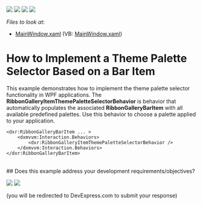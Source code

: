 <!-- default badges list -->
![](https://img.shields.io/endpoint?url=https://codecentral.devexpress.com/api/v1/VersionRange/187842513/19.1.3%2B)
[![](https://img.shields.io/badge/Open_in_DevExpress_Support_Center-FF7200?style=flat-square&logo=DevExpress&logoColor=white)](https://supportcenter.devexpress.com/ticket/details/T828699)
[![](https://img.shields.io/badge/📖_How_to_use_DevExpress_Examples-e9f6fc?style=flat-square)](https://docs.devexpress.com/GeneralInformation/403183)
[![](https://img.shields.io/badge/💬_Leave_Feedback-feecdd?style=flat-square)](#does-this-example-address-your-development-requirementsobjectives)
<!-- default badges end -->
<!-- default file list -->
*Files to look at*:

* [MainWindow.xaml](./CS/MainWindow.xaml) (VB: [MainWindow.xaml](./VB/MainWindow.xaml))
<!-- default file list end -->
# How to Implement a Theme Palette Selector Based on a Bar Item


<p>This example demonstrates how to implement the theme palette selector functionality in WPF applications. 
The <strong>RibbonGalleryItemThemePaletteSelectorBehavior</strong> is behavior that automatically populates the associated <strong>RibbonGalleryBarItem</strong> with all available predefined palettes. Use this behavior to choose a palette applied to your application.</p>

```xaml
<dxr:RibbonGalleryBarItem ... >
    <dxmvvm:Interaction.Behaviors>
        <dxr:RibbonGalleryItemThemePaletteSelectorBehavior />
    </dxmvvm:Interaction.Behaviors>
</dxr:RibbonGalleryBarItem>
```
<br/>
<!-- feedback -->
## Does this example address your development requirements/objectives?

[<img src="https://www.devexpress.com/support/examples/i/yes-button.svg"/>](https://www.devexpress.com/support/examples/survey.xml?utm_source=github&utm_campaign=wpf-mvvm-behaviors-gallery-based-theme-palette-selector&~~~was_helpful=yes) [<img src="https://www.devexpress.com/support/examples/i/no-button.svg"/>](https://www.devexpress.com/support/examples/survey.xml?utm_source=github&utm_campaign=wpf-mvvm-behaviors-gallery-based-theme-palette-selector&~~~was_helpful=no)

(you will be redirected to DevExpress.com to submit your response)
<!-- feedback end -->
